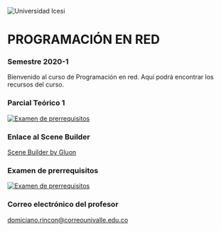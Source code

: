 ![Universidad Icesi](https://www.icesi.edu.co/launiversidad/images/La_universidad/logosimbolos/Logo_icesi_JPG.jpg)
# PROGRAMACIÓN EN RED
### Semestre 2020-1

Bienvenido al curso de Programación en red. Aquí podrá encontrar los recursos del curso.

<!---
	.\programacion:Programacion20201
-->

### Parcial Teórico 1
[![Examen de prerrequisitos](http://www.iconninja.com/files/825/688/946/pencil-list-done-checkmark-todo-exam-icon.png)](https://forms.gle/at78fAMtGC8JWPiPA)

### Enlace al Scene Builder
[Scene Builder by Gluon](https://gluonhq.com/products/scene-builder/)

### Examen de prerrequisitos
[![Examen de prerrequisitos](http://www.iconninja.com/files/825/688/946/pencil-list-done-checkmark-todo-exam-icon.png)](https://forms.gle/6ZEivRZ4ZTMg9GQi9)


### Correo electrónico del profesor
domiciano.rincon@correounivalle.edu.co